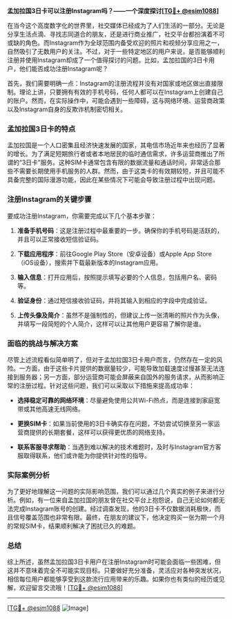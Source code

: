 **孟加拉国3日卡可以注册Instagram吗？——一个深度探讨[[TG💪+ @esim1088](https://t.me/s/esim1088)]**

在当今这个高度数字化的世界里，社交媒体已经成为了人们生活的一部分。无论是分享生活点滴、寻找志同道合的朋友，还是进行商业推广，社交平台都扮演着不可或缺的角色。而Instagram作为全球范围内备受欢迎的照片和视频分享应用之一，自然吸引了无数用户的关注。不过，对于一些特定地区的用户来说，是否能够顺利注册并使用Instagram却成了一个值得探讨的问题。比如，孟加拉国的3日卡用户，他们能否成功注册Instagram呢？

首先，我们需要明确一点：Instagram的注册流程并没有对国家或地区做出直接限制。理论上讲，只要拥有有效的手机号码，任何人都可以在Instagram上创建自己的账户。然而，在实际操作中，可能会遇到一些障碍，这与网络环境、运营商政策以及Instagram自身的反欺诈机制密切相关。

### 孟加拉国3日卡的特点

孟加拉国是一个人口密集且经济快速发展的国家，其电信市场近年来也经历了显著的增长。为了满足短期旅行者或者本地居民的临时通信需求，许多运营商推出了所谓的“3日卡”服务。这种SIM卡通常包含有限的数据流量和通话时间，非常适合那些不需要长期使用手机服务的人群。然而，由于这类卡的有效期较短，并且可能不具备完整的国际漫游功能，因此在某些情况下可能会导致注册过程中出现问题。

### 注册Instagram的关键步骤

要成功注册Instagram，你需要完成以下几个基本步骤：

1. **准备手机号码**：这是注册过程中最重要的一步。确保你的手机号码是活跃的，并且可以正常接收短信验证码。
   
2. **下载应用程序**：前往Google Play Store（安卓设备）或Apple App Store（iOS设备），搜索并下载最新版本的Instagram应用。

3. **输入信息**：打开应用后，按照提示填写必要的个人信息，包括用户名、密码等。

4. **验证身份**：通过短信接收验证码，并将其输入到相应的字段中完成验证。

5. **上传头像及简介**：虽然不是强制性的，但建议上传一张清晰的照片作为头像，并填写一段简短的个人简介，这样可以让其他用户更容易了解你是谁。

### 面临的挑战与解决方案

尽管上述流程看似简单明了，但对于孟加拉国3日卡用户而言，仍然存在一定的风险。一方面，由于这些卡片提供的数据量较少，可能导致加载速度过慢甚至无法连接到服务器；另一方面，部分运营商可能会屏蔽来自国外的服务请求，从而影响正常的注册过程。针对这些问题，我们可以采取以下措施来提高成功率：

- **选择稳定可靠的网络环境**：尽量避免使用公共Wi-Fi热点，而是连接到家庭宽带或其他高速无线网络。
  
- **更换SIM卡**：如果当前使用的3日卡确实存在问题，不妨尝试切换至另一家运营商提供的长期套餐，这样可以获得更优质的网络支持。

- **联系客服寻求帮助**：当遇到难以解决的技术难题时，及时与Instagram官方客服取得联系，他们或许能为你提供针对性的指导。

### 实际案例分析

为了更好地理解这一问题的实际影响范围，我们可以通过几个真实的例子来进行分析。例如，有一位来自孟加拉国的朋友曾在社交平台上抱怨说，自己无论如何都无法完成Instagram账号的创建。经过调查发现，他的3日卡不仅数据消耗极快，而且信号覆盖范围也非常有限。最终，在朋友的建议下，他决定购买一张为期一个月的常规SIM卡，结果顺利解决了困扰已久的难题。

### 总结

综上所述，虽然孟加拉国3日卡用户在注册Instagram时可能会面临一些困难，但这并不意味着完全不可能实现目标。只要做好充分准备，灵活应对各种突发状况，相信每位用户都能够享受到这款流行应用带来的乐趣。如果你也有类似的经历或见解，欢迎留言交流哦！[[TG💪+ @esim1088](https://t.me/s/esim1088)]

---

[[TG💪+ @esim1088](https://t.me/s/esim1088) ![Image](https://i.postimg.cc/4NQfJmqS/Snipaste-2025-05-13-00-14-12.png)]